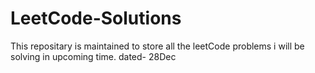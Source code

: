 # LeetCode-Solutions
This repositary is maintained to store all the leetCode problems i will be solving in upcoming time. dated- 28Dec

